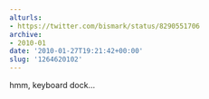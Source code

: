 ```yaml
---
alturls:
- https://twitter.com/bismark/status/8290551706
archive:
- 2010-01
date: '2010-01-27T19:21:42+00:00'
slug: '1264620102'
---
```


hmm, keyboard dock...


